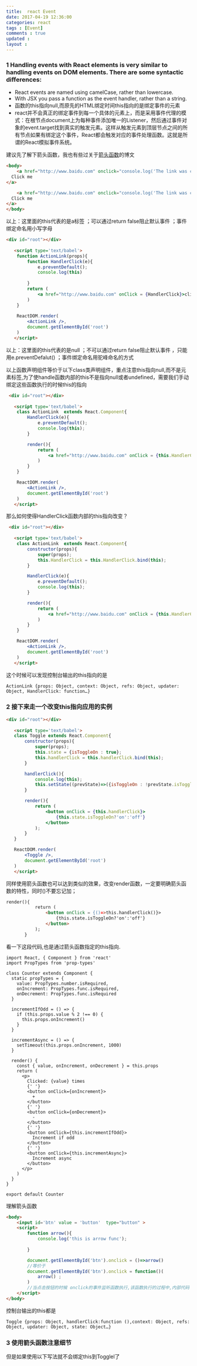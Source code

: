 ```yaml
---
title:  react Event 
date: 2017-04-19 12:36:00
categories: react
tags : [Event]
comments : true 
updated : 
layout : 
---
```


### 1 Handling events with React elements is very similar to handling events on DOM elements. There are some syntactic differences:

- React events are named using camelCase, rather than lowercase.
- With JSX you pass a function as the event handler, rather than a string.
- 函数的this指向null,而原先的HTML绑定时间this指向的是绑定事件的元素
- react并不会真正的绑定事件到每一个具体的元素上，而是采用事件代理的模式：在根节点document上为每种事件添加唯一的Listener，然后通过事件对象的event.target找到真实的触发元素。这样从触发元素到顶层节点之间的所有节点如果有绑定这个事件，React都会触发对应的事件处理函数。这就是所谓的React模拟事件系统。

建议先了解下箭头函数，我也有些过关于[箭头函数](https://jimwmg.github.io/2016/12/07/117-ES6%E6%96%B0%E7%89%B9%E6%80%A7%20%20%E7%AE%AD%E5%A4%B4%E5%87%BD%E6%95%B0/)的博文

```html
<body>
    <a href="http://www.baidu.com" onclick="console.log('The link was clicked.'); console.log(this);return false">
  Click me  
</a>

    <a href="http://www.baidu.com" onclick="console.log('The link was clicked.');">
  Click me
</a>
</body>
```

以上：这里面的this代表的是a标签  ；可以通过return false阻止默认事件   ；事件绑定命名用小写字母

```html
<div id="root"></div>
    
   <script type='text/babel'>
    function ActionLink(props){
        function HandlerClick(e){
            e.preventDefault();
            console.log(this)
            
        }
        return (
            <a href="http://www.baidu.com" onClick = {HandlerClick}>click me react</a>
        )
    }
    
    ReactDOM.render(
        <ActionLink />,
        document.getElementById('root')
    )
   </script>
```

以上：这里面的this代表的是null  ；不可以通过return false阻止默认事件 ，只能用e.preventDefalut()  ；事件绑定命名用驼峰命名的方式

以上函数声明组件等价于以下class类声明组件，重点注意this指向null,而不是元素标签,为了使handle函数内部的this不是指向null或者undefined，需要我们手动绑定这些函数执行的时候this的指向

```html
 <div id="root"></div>
    
   <script type='text/babel'>
    class ActionLink  extends React.Component{
        HandlerClick(e){
            e.preventDefault();
            console.log(this);
        }

        render(){
            return (
                <a href="http://www.baidu.com" onClick = {this.HandlerClick}>click me react</a>
            )
        }
    }

    ReactDOM.render(
        <ActionLink />,
        document.getElementById('root')
    )
   </script>
```

那么如何使得HandlerClick函数内部的this指向改变？

```html
 <div id="root"></div>
    
   <script type='text/babel'>
    class ActionLink  extends React.Component{
        constructor(props){
            super(props);
            this.HandlerClick = this.HandlerClick.bind(this);
        }

        HandlerClick(e){
            e.preventDefault();
            console.log(this);
        }

        render(){
            return (
                <a href="http://www.baidu.com" onClick = {this.HandlerClick}>click me bind</a>
            )
        }
    }

    ReactDOM.render(
        <ActionLink />,
        document.getElementById('root')
    )
   </script>

```

这个时候可以发现控制台输出的this指向的是

```
ActionLink {props: Object, context: Object, refs: Object, updater: Object, HandlerClick: function…}
```

### 2 接下来走一个改变this指向应用的实例

```html
<div id="root"></div>
    
   <script type='text/babel'>
   class Toggle extends React.Component{
       constructor(props){
           super(props);
           this.state = {isToggleOn : true};
           this.handlerClick = this.handlerClick.bind(this);
       }

       handlerClick(){
           console.log(this);
           this.setState((prevState)=>({isToggleOn : !prevState.isToggleOn}));
       }

       render(){
           return (
               <button onClick = {this.handlerClick}>
                   {this.state.isToggleOn?'on':'off'}
               </button>
           );
       }
   }

   ReactDOM.render(
       <Toggle />,
       document.getElementById('root')
   )
   </script>
```

同样使用箭头函数也可以达到类似的效果，改变render函数，一定要明确箭头函数的特性，同时()不要忘记加；

```html
render(){
           return (
               <button onClick = {()=>this.handlerClick()}>
                   {this.state.isToggleOn?'on':'off'}
               </button>
           );
       }
```

看一下这段代码,也是通过箭头函数指定的this指向.

```
import React, { Component } from 'react'
import PropTypes from 'prop-types'

class Counter extends Component {
  static propTypes = {
    value: PropTypes.number.isRequired,
    onIncrement: PropTypes.func.isRequired,
    onDecrement: PropTypes.func.isRequired
  }

  incrementIfOdd = () => {
    if (this.props.value % 2 !== 0) {
      this.props.onIncrement()
    }
  }

  incrementAsync = () => {
    setTimeout(this.props.onIncrement, 1000)
  }

  render() {
    const { value, onIncrement, onDecrement } = this.props
    return (
      <p>
        Clicked: {value} times
        {' '}
        <button onClick={onIncrement}>
          +
        </button>
        {' '}
        <button onClick={onDecrement}>
          -
        </button>
        {' '}
        <button onClick={this.incrementIfOdd}>
          Increment if odd
        </button>
        {' '}
        <button onClick={this.incrementAsync}>
          Increment async
        </button>
      </p>
    )
  }
}

export default Counter

```



理解箭头函数

```html
<body>
    <input id='btn' value = 'button'  type="button" >
    <script>
        function arrow(){
            console.log('this is arrow func');
            
        }

        document.getElementById('btn').onclick = ()=>arrow()
        //等价于
        document.getElementById('btn').onclick = function()(
        	arrow() ;
        )
        //当点击按钮的时候 onclick的事件监听函数执行,该函数执行的过程中,内部代码 arrow()会执行函数arrow，所以这就是()不要忘记加的原因
    </script>
</body>
```



控制台输出的this都是

```
Toggle {props: Object, handlerClick:function (),context: Object, refs: Object, updater: Object, state: Object…}
```

### 3 使用箭头函数注意细节

但是如果使用以下写法就不会绑定this到Togglel了

